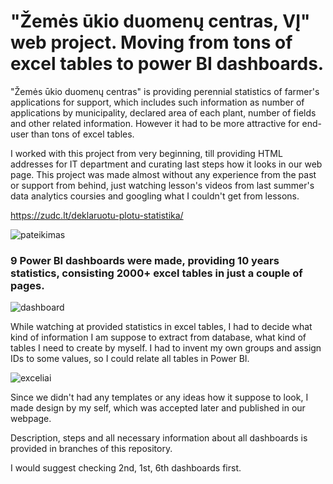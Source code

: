 # "Žemės ūkio duomenų centras, VĮ" web project. Moving from tons of excel tables to power BI dashboards.

"Žemės ūkio duomenų centras" is providing perennial statistics of farmer's applications for support, which includes such information as number of applications by municipality, declared area of each plant, number of fields and other related information. However it had to be more attractive for end-user than tons of excel tables.

I worked with this project from very beginning, till providing HTML addresses for IT department and curating last steps how it looks in our web page. This project was made almost without any experience from the past or support from behind, just watching lesson's videos from last summer's data analytics coursies and googling what I couldn't get from lessons.

https://zudc.lt/deklaruotu-plotu-statistika/

![pateikimas](https://github.com/user-attachments/assets/6f5e17af-b125-4428-8e51-683c8a211e7c)




### 9 Power BI dashboards were made, providing 10 years statistics, consisting 2000+ excel tables in just a couple of pages.



![dashboard](https://github.com/user-attachments/assets/e82cd9cf-56b6-4545-b1da-ddf8af093dd0)



While watching at provided statistics in excel tables, I had to decide what kind of information I am suppose to extract from database, what kind of tables I need to create by myself. I had to invent my own groups and assign IDs to some values, so I could relate all tables in Power BI.

![exceliai](https://github.com/user-attachments/assets/e50c802b-6cc2-4d80-96b1-7fee88c4472c)


Since we didn't had any templates or any ideas how it suppose to look, I made design by my self, which was accepted later and published in our webpage.

Description, steps and all necessary information about all dashboards is provided in branches of this repository.

I would suggest checking 2nd, 1st, 6th dashboards first.
